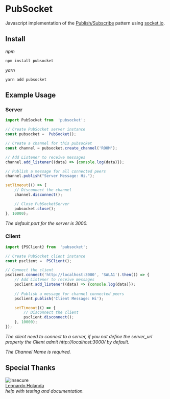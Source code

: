 # PubSocket

Javascript implementation of the [Publish/Subscribe](http://en.wikipedia.org/wiki/Publish%E2%80%93subscribe_pattern) pattern using [socket.io](http://socket.io).

## Install

*npm*
```
npm install pubsocket
```

*yarn*
```
yarn add pubsocket
```

## Example Usage

### Server

```js
import PubSocket from  'pubsocket';

// Create PubSocket server instance
const pubsocket =  PubSocket();

// Create a channel for this pubsocket
const channel = pubsocket.create_channel('ROOM');

// Add Listener to receive messages
channel.add_listener((data) => {console.log(data)});

// Publish a message for all connected peers
channel.publish("Server Message: Hi.");

setTimeout(() => {
	// Disconnect the channel
	channel.disconnect();

	// Close PubSocketServer
	pubsocket.close();
}, 10000);
```

*The default port for the server is 3000.*

### Client

```js
import {PSClient} from  'pubsocket';

// Create PubSocket client instance
const psclient =  PSClient();

// Connect the client
psclient.connect('http://localhost:3000', 'SALA1').then(() => {
	// Add Listener to receive messages
	psclient.add_listener((data) => {console.log(data)});
	
	// Publish a message for channel connected peers
	psclient.publish('Client Message: Hi');

	setTimeout(() => {
		// Disconnect the client
		psclient.disconnect();
	}, 10000);
});
```

*The client need to connect to a server, if you not define the server_url property the Client admit http://localhost:3000/ by default.*

*The Channel Name is required.*

## Special Thanks
 ![insecure](https://secure.gravatar.com/avatar/61e4535ed769ffbf490a236696ed1d22) 
<br>[Leonardo Holanda](@Leonhcp) 
<br>*help with testing and documentation.*
